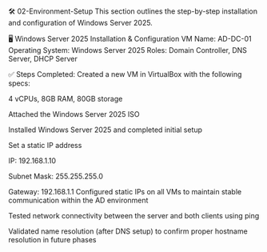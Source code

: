 🛠️ 02-Environment-Setup
This section outlines the step-by-step installation and configuration of Windows Server 2025.

🖥️ Windows Server 2025 Installation & Configuration
VM Name: AD-DC-01
Operating System: Windows Server 2025
Roles: Domain Controller, DNS Server, DHCP Server

✅ Steps Completed:
Created a new VM in VirtualBox with the following specs:

4 vCPUs, 8GB RAM, 80GB storage

Attached the Windows Server 2025 ISO

Installed Windows Server 2025 and completed initial setup

Set a static IP address

IP: 192.168.1.10

Subnet Mask: 255.255.255.0

Gateway: 192.168.1.1
Configured static IPs on all VMs to maintain stable communication within the AD environment

Tested network connectivity between the server and both clients using ping

Validated name resolution (after DNS setup) to confirm proper hostname resolution in future phases

